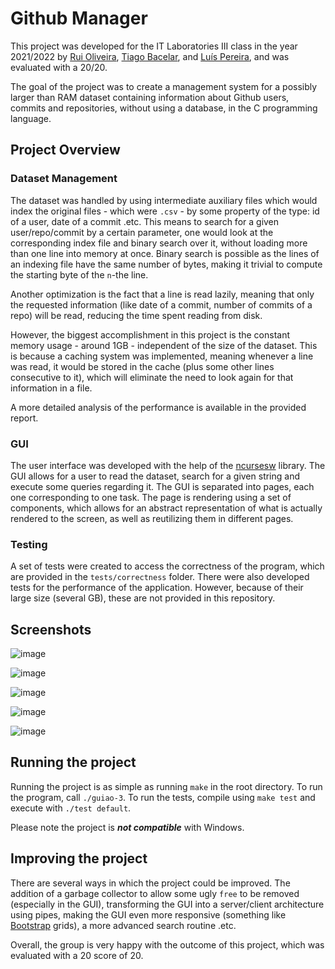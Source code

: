 # Github Manager

This project was developed for the IT Laboratories III class in the year 2021/2022 by [Rui Oliveira](https://github.com/ruioliveira02), [Tiago Bacelar](https://github.com/tiago-bacelar), and [Luís Pereira](https://github.com/lumafepe), and was evaluated with a 20/20.

The goal of the project was to create a management system for a possibly larger than RAM dataset containing information about Github users, commits and repositories, without using a database, in the C programming language.

## Project Overview

### Dataset Management

The dataset was handled by using intermediate auxiliary files which would index the original files - which were ```.csv``` - by some property of the type: id of a user, date of a commit .etc. This means to search for a given user/repo/commit by a certain parameter, one would look at the corresponding index file and binary search over it, without loading more than one line into memory at once. Binary search is possible as the lines of an indexing file have the same number of bytes, making it trivial to compute the starting byte of the  ```n```-the line.

Another optimization is the fact that a line is read lazily, meaning that only the requested information (like date of a commit, number of commits of a repo) will be read, reducing the time spent reading from disk. 

However, the biggest accomplishment in this project is the constant memory usage - around 1GB - independent of the size of the dataset. This is because a caching system was implemented, meaning whenever a line was read, it would be stored in the cache (plus some other lines consecutive to it), which will eliminate the need to look again for that information in a file.

A more detailed analysis of the performance is available in the provided report.

### GUI

The user interface was developed with the help of the [ncursesw](https://pt.wikipedia.org/wiki/Ncurses) library. The GUI allows for a user to read the dataset, search for a given string and execute some queries regarding it. The GUI is separated into pages, each one corresponding to one task. The page is rendering using a set of components, which allows for an abstract representation of what is actually rendered to the screen, as well as reutilizing them in different pages.

### Testing

A set of tests were created to access the correctness of the program, which are provided in the ```tests/correctness``` folder. There were also developed tests for the performance of the application. However, because of their large size (several GB), these are not provided in this repository.

## Screenshots

![image](https://user-images.githubusercontent.com/70754369/153381510-5c823b78-3442-4d2e-91b8-b19c33629394.png)

![image](https://user-images.githubusercontent.com/70754369/153381682-9488ea1f-f1d4-4360-9cbe-06dfece7e91a.png)

![image](https://user-images.githubusercontent.com/70754369/153381855-2470c79b-61e9-4a15-a241-058cbbf8eea4.png)

![image](https://user-images.githubusercontent.com/70754369/153382046-ae3e4bab-4f24-479e-b296-350280f5d48a.png)

![image](https://user-images.githubusercontent.com/70754369/153382202-2dcf2cd7-a5c6-44bd-9cd5-f6f29d5eaf3a.png)


## Running the project

Running the project is as simple as running ```make``` in the root directory. To run the program, call ```./guiao-3```. To run the tests, compile using ```make test``` and execute with ```./test default```.

Please note the project is ***not compatible*** with Windows.

## Improving the project

There are several ways in which the project could be improved. The addition of a garbage collector to allow some ugly ```free``` to be removed (especially in the GUI), transforming the GUI into a server/client architecture using pipes, making the GUI even more responsive (something like [Bootstrap](https://getbootstrap.com/) grids), a more advanced search routine .etc.

Overall, the group is very happy with the outcome of this project, which was evaluated with a 20 score of 20.
